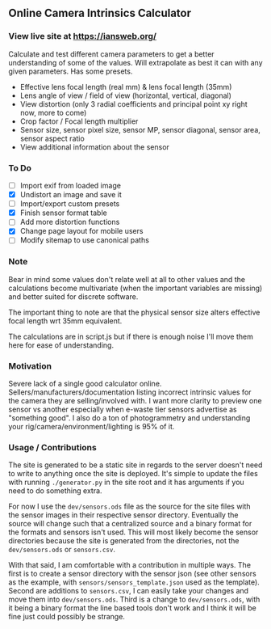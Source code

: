 ## Online Camera Intrinsics Calculator

### View live site at https://iansweb.org/

Calculate and test different camera parameters to get a better understanding of some of the values. Will extrapolate as best it can with any given parameters. Has some presets.

- Effective lens focal length (real mm) & lens focal length (35mm)
- Lens angle of view / field of view (horizontal, vertical, diagonal)
- View distortion (only 3 radial coefficients and principal point xy right now, more to come)
- Crop factor / Focal length multiplier
- Sensor size, sensor pixel size, sensor MP, sensor diagonal, sensor area, sensor aspect ratio
- View additional information about the sensor

### To Do

- [ ] Import exif from loaded image
- [X] Undistort an image and save it
- [ ] Import/export custom presets
- [X] Finish sensor format table
- [ ] Add more distortion functions
- [X] Change page layout for mobile users
- [ ] Modify sitemap to use canonical paths

### Note

Bear in mind some values don't relate well at all to other values and the calculations become multivariate (when the important variables are missing) and better suited for discrete software.

The important thing to note are that the physical sensor size alters effective focal length wrt 35mm equivalent.

The calculations are in script.js but if there is enough noise I'll move them here for ease of understanding.

### Motivation

Severe lack of a single good calculator online. Sellers/manufacturers/documentation listing incorrect intrinsic values for the camera they are selling/involved with. I want more clarity to preview one sensor vs another especially when e-waste tier sensors advertise as "something good". I also do a ton of photogrammetry and understanding your rig/camera/environment/lighting is 95% of it.

### Usage / Contributions

The site is generated to be a static site in regards to the server doesn't need to write to anything once the site is deployed. It's simple to update the files with running `./generator.py` in the site root and it has arguments if you need to do something extra.

For now I use the `dev/sensors.ods` file as the source for the site files with the sensor images in their respective sensor directory. Eventually the source will change such that a centralized source and a binary format for the formats and sensors isn't used. This will most likely become the sensor directories because the site is generated from the directories, not the `dev/sensors.ods` or `sensors.csv`.

With that said, I am comfortable with a contribution in multiple ways. The first is to create a sensor directory with the sensor json (see other sensors as the example, with `sensors/sensors_template.json` used as the template). Second are additions to `sensors.csv`, I can easily take your changes and move them into `dev/sensors.ods`. Third is a change to `dev/sensors.ods`, with it being a binary format the line based tools don't work and I think it will be fine just could possibly be strange.